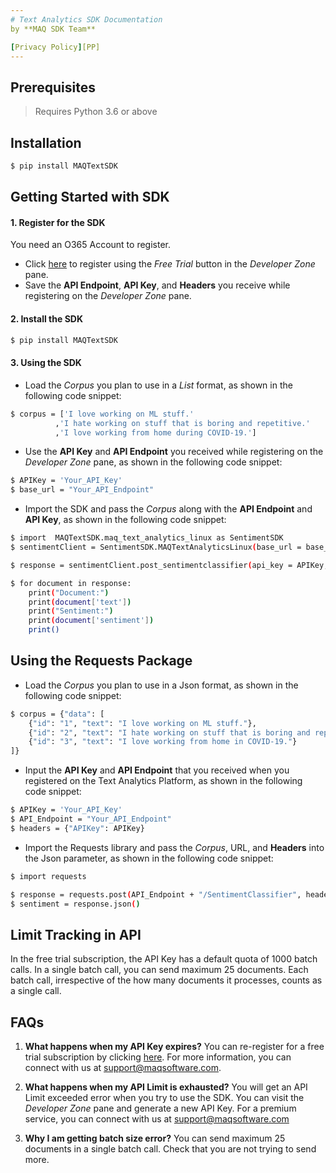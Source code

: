 ```yaml
---
# Text Analytics SDK Documentation
by **MAQ SDK Team**

[Privacy Policy][PP]
---
```

## Prerequisites
> Requires Python 3.6 or above
## Installation
```sh
$ pip install MAQTextSDK
```
## Getting Started with SDK
#### 1. Register for the SDK
You need an O365 Account to register.
   * Click [here][PlDb] to register using the *Free Trial* button in the *Developer Zone* pane. 
   * Save the **API Endpoint**, **API Key**, and **Headers** you receive while registering on the *Developer Zone* pane.
#### 2. Install the SDK
```sh
$ pip install MAQTextSDK
```
#### 3. Using the SDK
   * Load the *Corpus* you plan to use in a *List* format, as shown in the following code snippet:
```sh
$ corpus = ['I love working on ML stuff.'
          ,'I hate working on stuff that is boring and repetitive.'
          ,'I love working from home during COVID-19.']
```
   * Use the **API Key** and **API Endpoint** you received while registering on the *Developer Zone* pane, as shown in the following code snippet:
```sh
$ APIKey = 'Your_API_Key'
$ base_url = "Your_API_Endpoint"
````
   * Import the SDK and pass the *Corpus* along with the **API Endpoint** and **API Key**, as shown in the following code snippet:
```sh
$ import  MAQTextSDK.maq_text_analytics_linux as SentimentSDK
$ sentimentClient = SentimentSDK.MAQTextAnalyticsLinux(base_url = base_url)

$ response = sentimentClient.post_sentimentclassifier(api_key = APIKey, data_input = corpus, raw = True)

$ for document in response:
    print("Document:")
    print(document['text'])
    print("Sentiment:")
    print(document['sentiment'])
    print()
````

## Using the Requests Package
   * Load the *Corpus* you plan to use in a Json format, as shown in the following code snippet:
```sh
$ corpus = {"data": [
    {"id": "1", "text": "I love working on ML stuff."},
    {"id": "2", "text": "I hate working on stuff that is boring and repetitive."},
    {"id": "3", "text": "I love working from home in COVID-19."}
]}
```
   * Input the **API Key** and **API Endpoint** that you received when you registered on the Text Analytics Platform, as shown in the following code snippet:
```sh
$ APIKey = 'Your_API_Key'
$ API_Endpoint = "Your_API_Endpoint"
$ headers = {"APIKey": APIKey}
````
   * Import the Requests library and pass the *Corpus*, URL, and **Headers** into the Json parameter, as shown in the following code snippet:
```sh
$ import requests

$ response = requests.post(API_Endpoint + "/SentimentClassifier", headers=headers, json=corpus)
$ sentiment = response.json()
````
## Limit Tracking in API
In the free trial subscription, the API Key has a default quota of 1000 batch calls. In a single batch call, you can send maximum 25 documents. Each batch call, irrespective of the how many documents it processes, counts as a single call.
## FAQs

1. **What happens when my API Key expires?**
You can re-register for a free trial subscription by clicking [here][PlDb]. For more information, you can connect with us at support@maqsoftware.com.

    
2. **What happens when my API Limit is exhausted?**
    You will get an API Limit exceeded error when you try to use the SDK. You can visit the *Developer Zone* pane and generate a new API Key. For a premium service, you can connect with us at support@maqsoftware.com

3.	**Why I am getting batch size error?**
You can send maximum 25 documents in a single batch call. Check that you are not trying to send more.


[PlDb]: <https://textanalytics.maqsoftware.com/>
[PP]: <https://maqsoftware.com/privacystatement>
